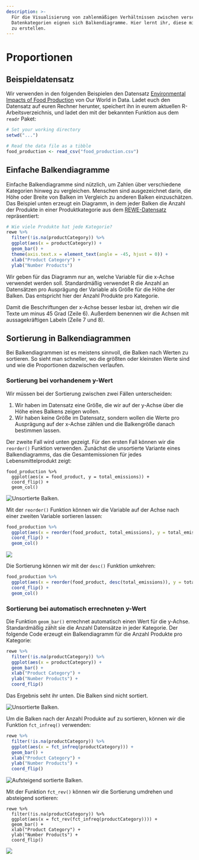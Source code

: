 ```yaml
---
description: >-
  Für die Visualisierung von zahlenmäßigen Verhältnissen zwischen verschiedenen
  Datenkategorien eignen sich Balkendiagramme. Hier lernt ihr, diese mit ggplot2
  zu erstellen.
---
```


# Proportionen

## Beispieldatensatz

Wir verwenden in den folgenden Beispielen den Datensatz [Environmental Impacts of Food Production](../../datensaetze-und-uebungen/datensaetze/environmental-impacts-of-food-production.md) von Our World in Data. Ladet euch den Datensatz auf euren Rechner herunter, speichert ihn in eurem aktuellen R-Arbeitsverzeichnis, und ladet den mit der bekannten Funktion aus dem `readr` Paket:

```r
# Set your working directory
setwd("...")

# Read the data file as a tibble
food_production <- read_csv("food_production.csv")
```

## Einfache Balkendiagramme

Einfache Balkendiagramme sind nützlich, um Zahlen über verschiedene Kategorien hinweg zu vergleichen. Menschen sind ausgezeichnet darin, die Höhe oder Breite von Balken im Vergleich zu anderen Balken einzuschätzen. Das Beispiel unten erzeugt ein Diagramm, in dem jeder Balken die Anzahl der Produkte in einer Produktkategorie aus dem [REWE-Datensatz](../../datensaetze-und-uebungen/datensaetze/rewe-online-products.md) repräsentiert:

```r
# Wie viele Produkte hat jede Kategorie?
rewe %>%
  filter(!is.na(productCategory)) %>%
  ggplot(aes(x = productCategory)) + 
  geom_bar() +
  theme(axis.text.x = element_text(angle = -45, hjust = 0)) +
  xlab("Product Category") + 
  ylab("Number Products")
```

Wir geben für das Diagramm nur an, welche Variable für die x-Achse verwendet werden soll. Standardmäßig verwendet R die Anzahl an Datensätzen pro Ausprägung der Variable als Größe für die Höhe der Balken. Das entspricht hier der Anzahl Produkte pro Kategorie.

Damit die Beschriftungen der x-Achse besser lesbar ist, drehen wir die Texte um minus 45 Grad (Zeile 6). Außerdem benennen wir die Achsen mit aussagekräftigen Labeln (Zeile 7 und 8).

## Sortierung in Balkendiagrammen

Bei Balkendiagrammen ist es meistens sinnvoll, die Balken nach Werten zu sortieren. So sieht man schneller, wo die größten oder kleinsten Werte sind und wie die Proportionen dazwischen verlaufen.

### Sortierung bei vorhandenem y-Wert

Wir müssen bei der Sortierung zwischen zwei Fällen unterscheiden:

1. Wir haben im Datensatz eine Größe, die wir auf der y-Achse über die Höhe eines Balkens zeigen wollen.
2. Wir haben keine Größe im Datensatz, sondern wollen die Werte pro Ausprägung auf der x-Achse zählen und die Balkengröße danach bestimmen lassen.

Der zweite Fall wird unten gezeigt. Für den ersten Fall können wir die `reorder()` Funktion verwenden. Zunächst die unsortierte Variante eines Balkendiagramms, das die Gesamtemissionen für jedes Lebensmittelprodukt zeigt:

```
food_production %>%
  ggplot(aes(x = food_product, y = total_emissions)) +
  coord_flip() +
  geom_col()
```

![Unsortierte Balken.](<../../.gitbook/assets/image (49) (1).png>)

Mit der `reorder()` Funktion können wir die Variable auf der Achse nach einer zweiten Variable sortieren lassen:

```r
food_production %>%
  ggplot(aes(x = reorder(food_product, total_emissions), y = total_emissions)) +
  coord_flip() +
  geom_col()
```

![](<../../.gitbook/assets/image (35).png>)

Die Sortierung können wir mit der `desc()` Funktion umkehren:

```r
food_production %>%
  ggplot(aes(x = reorder(food_product, desc(total_emissions)), y = total_emissions)) +
  coord_flip() +
  geom_col()
```

### Sortierung bei automatisch errechneten y-Wert

Die Funktion `geom_bar()` errechnet automatisch einen Wert für die y-Achse. Standardmäßig zählt sie die Anzahl Datensätze in jeder Kategorie. Der folgende Code erzeugt ein Balkendiagramm für die Anzahl Produkte pro Kategorie:

```r
rewe %>%
  filter(!is.na(productCategory)) %>%
  ggplot(aes(x = productCategory)) + 
  geom_bar() +
  xlab("Product Category") + 
  ylab("Number Products") +
  coord_flip()
```

Das Ergebnis seht ihr unten. Die Balken sind nicht sortiert.

![Unsortierte Balken.](<../../.gitbook/assets/image (31).png>)

Um die Balken nach der Anzahl Produkte auf zu sortieren, können wir die Funktion `fct_infreq()` verwenden:

```r
rewe %>%
  filter(!is.na(productCategory)) %>%
  ggplot(aes(x = fct_infreq(productCategory))) + 
  geom_bar() +
  xlab("Product Category") + 
  ylab("Number Products") +
  coord_flip()

```

![Aufsteigend sortierte Balken.](<../../.gitbook/assets/image (29) (1).png>)

Mit der Funktion `fct_rev()` können wir die Sortierung umdrehen und absteigend sortieren:

```
rewe %>%
  filter(!is.na(productCategory)) %>%
  ggplot(aes(x = fct_rev(fct_infreq(productCategory)))) + 
  geom_bar() +
  xlab("Product Category") + 
  ylab("Number Products") +
  coord_flip()
```

![](<../../.gitbook/assets/image (44).png>)
